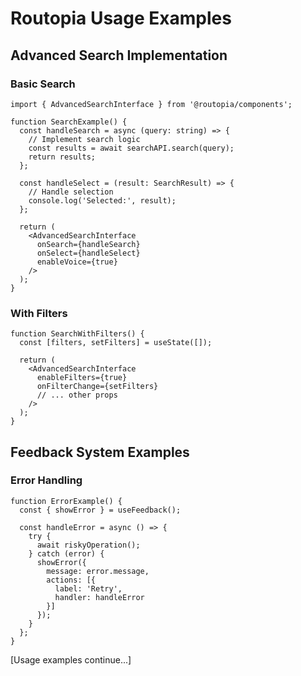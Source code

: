 # Routopia Usage Examples

## Advanced Search Implementation

### Basic Search
```tsx
import { AdvancedSearchInterface } from '@routopia/components';

function SearchExample() {
  const handleSearch = async (query: string) => {
    // Implement search logic
    const results = await searchAPI.search(query);
    return results;
  };

  const handleSelect = (result: SearchResult) => {
    // Handle selection
    console.log('Selected:', result);
  };

  return (
    <AdvancedSearchInterface
      onSearch={handleSearch}
      onSelect={handleSelect}
      enableVoice={true}
    />
  );
}
```

### With Filters
```tsx
function SearchWithFilters() {
  const [filters, setFilters] = useState([]);

  return (
    <AdvancedSearchInterface
      enableFilters={true}
      onFilterChange={setFilters}
      // ... other props
    />
  );
}
```

## Feedback System Examples

### Error Handling
```tsx
function ErrorExample() {
  const { showError } = useFeedback();

  const handleError = async () => {
    try {
      await riskyOperation();
    } catch (error) {
      showError({
        message: error.message,
        actions: [{
          label: 'Retry',
          handler: handleError
        }]
      });
    }
  };
}
```

[Usage examples continue...] 